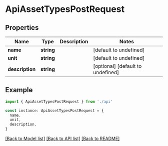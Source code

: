 # ApiAssetTypesPostRequest

## Properties

| Name            | Type       | Description | Notes                             |
| --------------- | ---------- | ----------- | --------------------------------- |
| **name**        | **string** |             | [default to undefined]            |
| **unit**        | **string** |             | [default to undefined]            |
| **description** | **string** |             | [optional] [default to undefined] |

## Example

```typescript
import { ApiAssetTypesPostRequest } from './api'

const instance: ApiAssetTypesPostRequest = {
  name,
  unit,
  description,
}
```

[[Back to Model list]](../README.md#documentation-for-models) [[Back to API list]](../README.md#documentation-for-api-endpoints) [[Back to README]](../README.md)
